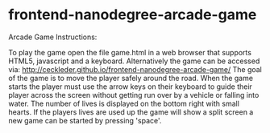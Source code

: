 frontend-nanodegree-arcade-game
===============================


Arcade Game Instructions:

To play the game open the file game.html in a web browser that supports HTML5,
javascript and a keyboard.
Alternatively the game can be accessed via:
http://ceckleder.github.io/frontend-nanodegree-arcade-game/
The goal of the game is to move the player safely around the road.
When the game starts the player must use the arrow keys on their keyboard
to guide their player across the screen without getting run over by a vehicle
or falling into water.
The number of lives is displayed on the bottom right with small hearts. If the players lives are used up the game will show a split screen a new game can be started by pressing 'space'.
